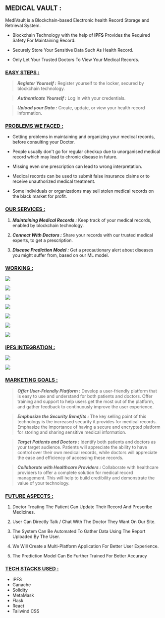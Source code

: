 ## MEDICAL VAULT :
MediVault is a Blockchain-based Electronic health Record Storage and Retrieval System.

- Blockchain Technology with the help of **IPFS** Provides the Required Safety For Maintaining Record.

- Securely Store Your Sensitive Data Such As Health Record.

- Only Let Your Trusted Doctors To View Your Medical Records.

### <u>EASY STEPS :</u>

> ***Register Yourself :***
Register yourself to the locker, secured by blockchain technology.

> ***Authenticate Yourself :***
Log In with your credentials.

> ***Upload your Data :***
Create, update, or view your health record information.

### <u>PROBLEMS WE FACED :</u>

- Getting problems in maintaining and organizing your medical records, before consulting your Doctor.

- People usually don't go for regular checkup due to unorganised medical record which may lead to chronic disease in future.

- Missing even one prescription can lead to wrong interpretation.

- Medical records can be used to submit false insurance claims or to receive unauthorized medical treatment.

- Some individuals or organizations may sell stolen medical records on the black market for profit.

### <u>OUR SERVICES :</u>

1. ***Maintaining Medical Records :***
Keep track of your medical records, enabled by blockchain technology.

2. ***Connect With Doctors :***
Share your records with our trusted medical experts, to get a prescription.

3. ***Disease Prediction Model :***
Get a precautionary alert about diseases you might suffer from, based on our ML model.

### <u>WORKING :</u>

![](https://github.com/Kraniket901/MediVault/blob/master/safe/public/9.png?raw=true)

![](https://github.com/Kraniket901/MediVault/blob/master/safe/public/10.png?raw=true)

![](https://github.com/Kraniket901/MediVault/blob/master/safe/public/11.png?raw=true)

![](https://github.com/Kraniket901/MediVault/blob/master/safe/public/12.png?raw=true)

![](https://github.com/Kraniket901/MediVault/blob/master/safe/public/13.png?raw=true)

![](https://github.com/Kraniket901/MediVault/blob/master/safe/public/14.png?raw=true)

![](https://github.com/Kraniket901/MediVault/blob/master/safe/public/15.png?raw=true)

### <u>IPFS INTEGRATION :</u>

![](https://github.com/Kraniket901/MediVault/blob/master/safe/public/5.png?raw=true)

![](https://github.com/Kraniket901/MediVault/blob/master/safe/public/6.png?raw=true)

### <u>MARKETING GOALS :</u>

> ***Offer User-Friendly Platform :***
Develop a user-friendly platform that is easy to use and understand for both patients and doctors. Offer training and support to help users get the most out of the platform, and gather feedback to continuously improve the user experience.

> ***Emphasize the Security Benefits :***
The key selling point of this technology is the increased security it provides for medical records. Emphasize the importance of having a secure and encrypted platform for storing and sharing sensitive medical information.

> ***Target Patients and Doctors :***
Identify both patients and doctors as your target audience. Patients will appreciate the ability to have control over their own medical records, while doctors will appreciate the ease and efficiency of accessing these records.

> ***Collaborate with Healthcare Providers :***
Collaborate with healthcare providers to offer a complete solution for medical record management. This will help to build credibility and demonstrate the value of your technology.

### <u>FUTURE ASPECTS :</u>

1. Doctor Treating The Patient Can Update Their Record And Prescribe Medicines.

2. User Can Directly Talk / Chat With The Doctor They Want On Our Site.

3. The System Can Be Automated To Gather Data Using The Report Uploaded By The User.

4. We Will Create a Multi-Platform Application For Better User Experience.

5. The Prediction Model Can Be Further Trained For Better Accuracy

### <u>TECH STACKS USED :</u>

- IPFS
- Ganache
- Solidity
- MetaMask
- Flask
- React
- Tailwind CSS

